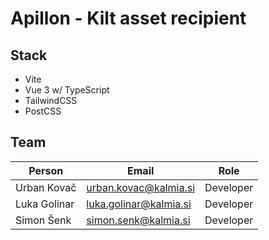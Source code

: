 # Apillon - Kilt asset recipient

## Stack

- Vite
- Vue 3 w/ TypeScript
- TailwindCSS
- PostCSS

## Team

| Person       | Email                  | Role      |
| ------------ | ---------------------- | --------- |
| Urban Kovač  | urban.kovac@kalmia.si  | Developer |
| Luka Golinar | luka.golinar@kalmia.si | Developer |
| Simon Šenk   | simon.senk@kalmia.si   | Developer |


